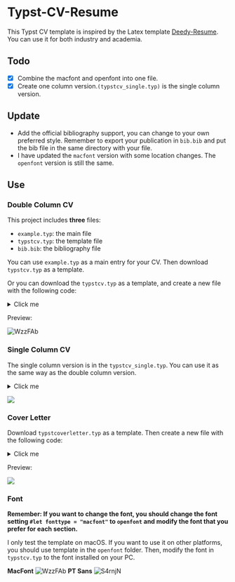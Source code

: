 # Typst-CV-Resume

This Typst CV template is inspired by the Latex template [Deedy-Resume](https://github.com/deedy/Deedy-Resume).
You can use it for both industry and academia.

## Todo

- [X] Combine the macfont and openfont into one file.
- [X] Create one column version.`(typstcv_single.typ)` is the single column version.

## Update

- Add the official bibliography support, you can change to your own preferred style. Remember to export your publication in `bib.bib` and put the bib file in the same directory with your file.
- I have updated the `macfont` version with some location changes. The `openfont` version is still the same.

## Use

### Double Column CV

This project includes **three** files:

- `example.typ`: the main file
- `typstcv.typ`: the template file
- `bib.bib`: the bibliography file

You can use `example.typ` as a main entry for your CV. Then download `typstcv.typ` as a template.

Or you can download the `typstcv.typ` as a template, and create a new file with the following code:

<details>
    <summary>Click me</summary>

```
#import "typstcv.typ": *
// Remember to set the fonttype in `typstcv.typ` 

#main(
name: [#lorem(2)], //name:"" or name:[]
address: [#lorem(4)],
lastupdated: "true",
date:"2023.4.7",
contacts: (
(text:"08856",link:""),
(text:"example.com",link:"https://www.example.com"),
(text:"github.com",link:"https://www.github.com"),
(text:"123@example.com",link:"mailto:123@example.com"),
  ),
bibfile: [bib.json],
[
    //About
    #section("About")
    #descript[#lorem(50)]
    #sectionsep
    #section("Education")
    #subsection[#lorem(4)\ ]
    #term[xxxx-xxxx][UK]
    #subsectionsep
    #subsection[#lorem(4)\ ]
    #term[xxxx-xxxx][UK]
    #sectionsep
    #section("Skills")
    #descript("Programming Languages")
    #info[Python, C++, Java, JavaScript, HTML, CSS, SQL, LaTeX]
    #subsectionsep
    #descript("Frameworks")
    #info[React, Node.js, Express, Flask, Django, Bootstrap, jQuery]
    #subsectionsep
    #descript("Tools")
    #info[Git, GitHub, Docker, AWS, Heroku, MongoDB, MySQL, PostgreSQL, Redis, Linux]
    #sectionsep
    // Award
    #section("Awards")
    #awarddetail[2018][Scholarship][University]
    #awarddetail[2017][Grant][Organisation]
    #awarddetail[2016][Scholarship][University]
    #sectionsep
],
[
    //Experience
    #section("Experience")
    #jobtitle[#lorem(4)][#lorem(2)]
    #term[xxxx-xxxx][UK]
    #jobdetail[
      - #lorem(10)
      - #lorem(10)
      - #lorem(10)
      - #lorem(10)]
    #subsectionsep
    #jobtitle[#lorem(4)][#lorem(2)]
    #term[xxxx-xxxx][]
    #jobdetail[#lorem(30)]
    #subsectionsep
    // Projects
    #section("Projects")
    #descript[#lorem(2)]
    #info[#lorem(40)]
    #subsectionsep
    #descript[#lorem(2)]
    #info[#lorem(40)]
    #subsectionsep
    #descript[#lorem(2)]
    #info[#lorem(40)]
    #sectionsep
    // Publication
    #section("Publications")
    #publication(
      "bib.bib",
      "chicago-author-date")
],
)
```

</details>

Preview:

![WzzFAb](https://cdn.jsdelivr.net/gh/jxpeng98/imagerepo@main/2023/04/WzzFAb.png)

### Single Column CV

The single column version is in the `typstcv_single.typ`. You can use it as the same way as the double column version.

<details>
    <summary>Click me</summary>

```
#import "typstcv_single.typ": *
// TODO: add more bibstyle and try to use yaml and xml to replace json
//
// select the font type: "macfont" or "openfont"
#let fonttype = "macfont"
#show: mainbody => main(
continue_header: "false",
name: [#lorem(2)], //name:"" or name:[]
address: [#lorem(4)],
lastupdated: "true",
pagecount: "true",
date:"2023.4.7",
contacts: (
(text:"08856",link:""),
(text:"example.com",link:"https://www.example.com"),
(text:"github.com",link:"https://www.github.com"),
(text:"123@example.com",link:"mailto:123@example.com"),
  ),
bibfile: [bib.json],
mainbody
)

    //About
    #section("About")
    #descript[#lorem(50)]
    #sectionsep
    #section("Education")
    #education[#lorem(4)][#lorem(2)][xxxx-xxxx][UK][Core Modules: #lorem(10)]\
    #education[#lorem(4)][#lorem(2)][xxxx-xxxx][UK][]
    #sectionsep
    #section("Skills")
    #descript("Programming Languages")
    #info[Python, C++, Java, JavaScript, HTML, CSS, SQL, LaTeX]
    #subsectionsep
    #descript("Frameworks")
    #info[React, Node.js, Express, Flask, Django, Bootstrap, jQuery]
    #subsectionsep
    #descript("Tools")
    #info[Git, GitHub, Docker, AWS, Heroku, MongoDB, MySQL, PostgreSQL, Redis, Linux]
    #sectionsep
    // Award
    #section("Awards")
    #awarddetail[2018][Scholarship][University]
    #awarddetail[2017][Grant][Organisation]
    #awarddetail[2016][Scholarship][University]
    #sectionsep
    //Experience
    #section("Experience")
    #jobtitle[#lorem(4)][#lorem(2)][xxxx-xxxx][UK]
    #jobdetail[
      - #lorem(10)
      - #lorem(10)
      - #lorem(10)
      - #lorem(10)]
    #subsectionsep
    #jobtitle[#lorem(4)][#lorem(2)][xxxx-xxxx][UK]
    #jobdetail[#lorem(30)]
    #sectionsep
    // Projects
    #section("Projects")
    #project[#lorem(2)][Jan 2023][#lorem(40)]
    #subsectionsep
    #project[#lorem(2)][][
      - #lorem(15)
      - #lorem(15)
      ]
    #subsectionsep
    #project[#lorem(2)][][#lorem(40)]
    #sectionsep
    // Publication
    #section("Publications")
    #publication(
      "bib.bib",    
      "chicago-author-date")


```

</details>

![](https://minioapi.pjx.ac.cn/img1/2024/02/738f1665f4d8499c15601491870da3d6.png)

### Cover Letter

Download `typstcoverletter.typ` as a template. Then create a new file with the following code:

<details>
    <summary>Click me</summary>

```
#import "typstcoverletter.typ": *
// Remember to set the fonttype in `typstcv.typ` 


#show: mainbody => main(
name: [#lorem(2)], //name:"" or name:[]
address: [#lorem(4)],
contacts: (
(text:"08856",link:""),
(text:"example.com",link:"https://www.example.com"),
(text:"github.com",link:"https://www.github.com"),
(text:"123@example.com",link:"mailto:123@example.com"),
  ),
mainbody,
)

#recepient[
  #datetime.today(offset: auto).display("[day] [month repr:long] [year]") // display today in the format "day month year" or you can show the date directly
  ][
    Department
    ][
      Institution
      ][
        City, Country
        ][
          Postcode
          ]
#align(left, text(12pt,font: "Helvetica", fill: primary_colour,weight: "medium", )[#upper([Job Application for Research Fellow])])
#v(0.1em)
#set text(11pt,font: "Helvetica", fill: primary_colour, weight: "regular", )
Dear Application Committee,
#set par(justify: true,first-line-indent: 2em,) 

#lorem(300)

#lorem(100)

```

</details>

Preview:

![](https://minioapi.pjx.ac.cn/img1/2024/02/c98c13130d7156ae444f100c5f8b653d.png)

### Font

**Remember: If you want to change the font, you should change the font setting `#let fonttype = "macfont"` to `openfont` and modify the font that you prefer for each section.**

I only test the template on macOS. If you want to use it on other platforms, you should use template in the `openfont` folder. Then, modify the font in `typstcv.typ` to the font installed on your PC.

**MacFont**
![WzzFAb](https://cdn.jsdelivr.net/gh/jxpeng98/imagerepo@main/2023/04/WzzFAb.png)
**PT Sans**
![S4rnjN](https://cdn.jsdelivr.net/gh/jxpeng98/imagerepo@main/2023/04/S4rnjN.png)

